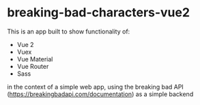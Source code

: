 # breaking-bad-characters-vue2

This is an app built to show functionality of:

- Vue 2
- Vuex
- Vue Material
- Vue Router
- Sass

in the context of a simple web app, using the breaking bad API (https://breakingbadapi.com/documentation) as a simple backend

